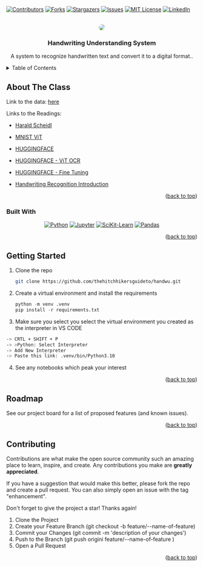 

<!-- PROJECT SHIELDS -->

[![Contributors][contributors-shield]][contributors-url]
[![Forks][forks-shield]][forks-url]
[![Stargazers][stars-shield]][stars-url]
[![Issues][issues-shield]][issues-url]
[![MIT License][license-shield]][license-url]
[![LinkedIn][linkedin-shield]][linkedin-url]



<!-- PROJECT LOGO -->
<br />
<div align="center">
  <a href="https://github.com/thehitchhikersguideto/handwu">
    <img src="https://img.freepik.com/free-vector/full-color-handwriting-paint-brush-lettering-latin-alphabet-letters_87521-2748.jpg?w=2000&t=st=1676631511~exp=1676632111~hmac=c613d3137bff8dc133cd6e293dfc29ca6ef59bc7afe3acd856b2d0a31532d497" style="border-radius: 30px" >
  </a>

<h3 align="center">Handwriting Understanding System</h3>


  <p align="center">
    A system to recognize handwritten text and convert it to a digital format.. 
</div>



<!-- TABLE OF CONTENTS -->
<details>
  <summary>Table of Contents</summary>
  <ol>
    <li>
      <a href="#about-the-project">About The Project</a>
      <ul>
        <li><a href="#built-with">Built With</a></li>
      </ul>
    </li>
    <li><a href="#getting-started">Getting Started</a></li>
    <li><a href="#roadmap">Roadmap</a></li>
    <li><a href="#contributing">Contributing</a></li>

 

  </ol>
</details>



<!-- ABOUT THE CLASS -->
## About The Class

Link to the data: [here](https://drive.google.com/drive/u/1/folders/11oRUImHwIARaYskhDaW_blpYgrOc9Tv9)

Links to the Readings: 
  - [Harald Scheidl](https://towardsdatascience.com/build-a-handwritten-text-recognition-system-using-tensorflow-2326a3487cd5)

  - [MNIST ViT](https://towardsdatascience.com/a-demonstration-of-using-vision-transformers-in-pytorch-mnist-handwritten-digit-recognition-407eafbc15b0)

  - [HUGGINGFACE](https://huggingface.co/docs/transformers/model_doc/trocr)

  - [HUGGINGFACE - ViT OCR](https://huggingface.co/docs/transformers/model_doc/trocr)

  - [HUGGINGFACE - Fine Tuning](https://huggingface.co/docs/transformers/model_doc/trocr)

  - [Handwriting Recognition Introduction](https://nanonets.com/blog/handwritten-character-recognition/#train-your-own-handwriting-recognition-model)



</div> 

<p align="right">(<a href="#readme-top">back to top</a>)</p>



### Built With
<div align="center">

[![Python][Python]][Python-url] 
[![Jupyter][Jupyter]][Jupyter-url]
[![SciKit-Learn][SciKit-Learn]][SciKit-Learn-url]
[![Pandas][Pandas]][Pandas-url]


</div> 


<p align="right">(<a href="#readme-top">back to top</a>)</p>



<!-- GETTING STARTED -->
## Getting Started

 


1. Clone the repo
   ```sh
   git clone https://github.com/thehitchhikersguideto/handwu.git
   ```
2. Create a virtual environment and install the requirements
    ```python
    python -m venv .venv 
    pip install -r requirements.txt
    ```
3. Make sure you select you select the virtual environment you created as the interpreter in 
  VS CODE
  ```sh
  -> CRTL + SHIFT + P 
  -> >Python: Select Interpreter
  -> Add New Interpreter
  -> Paste this link: .venv/bin/Python3.10
  ```
4. See any notebooks which peak your interest


<p align="right">(<a href="#readme-top">back to top</a>)</p>







<!-- USAGE EXAMPLES -->




<!-- ROADMAP -->
## Roadmap

See our project board for a list of proposed features (and known issues).



<p align="right">(<a href="#readme-top">back to top</a>)</p>



<!-- CONTRIBUTING -->
## Contributing

 Contributions are what make the open source community such an amazing place to learn, inspire, and create. Any contributions you make are **greatly appreciated**.



If you have a suggestion that would make this better, please fork the repo and create a pull request. You can also simply open an issue with the tag "enhancement".

Don't forget to give the project a star! Thanks again!


   1. Clone the Project
   2. Create your Feature Branch (git checkout -b feature/<issuenumber>-<your-name>-name-of-feature)
   3. Commit your Changes (git commit -m 'description of your changes')
   4. Push to the Branch (git push origini feature/<issuenumber>-<your-name>-name-of-feature  )
   5. Open a Pull Request

   


<p align="right">(<a href="#readme-top">back to top</a>)</p>



<!-- MARKDOWN LINKS & IMAGES [![Name][Shield]][url] -->
<!-- https://www.markdownguide.org/basic-syntax/#reference-style-links -->
[contributors-shield]: https://img.shields.io/github/contributors/vtwoptwo/CPPBasics.svg?style=for-the-badge
[contributors-url]: https://github.com/thehitchhikersguideto/handwu/graphs/contributors
[forks-shield]: https://img.shields.io/github/forks/vtwoptwo/CPPBasics.svg?style=for-the-badge
[forks-url]: https://github.com/thehitchhikersguideto/handwu/network/members
[stars-shield]: https://img.shields.io/github/stars/vtwoptwo/CPPBasics.svg?style=for-the-badge
[stars-url]: https://github.com/thehitchhikersguideto/handwu/stargazers
[issues-shield]: https://img.shields.io/github/issues/vtwoptwo/CPPBasics.svg?style=for-the-badge
[issues-url]: https://github.com/thehitchhikersguideto/handwu/issues
[license-shield]: https://img.shields.io/github/license/vtwoptwo/CPPBasics.svg?style=for-the-badge
[license-url]: https://github.com/thehitchhikersguideto/handwu/blob/master/LICENSE.txt
[linkedin-shield]: https://img.shields.io/badge/-LinkedIn-black.svg?style=for-the-badge&logo=linkedin&colorB=555
[linkedin-url]: https://www.linkedin.com/in/vera-prohaska-31734b1b5/
[Next.js]: https://img.shields.io/badge/next.js-000000?style=for-the-badge&logo=nextdotjs&logoColor=white
[Next-url]: https://nextjs.org/
[React.js]: https://img.shields.io/badge/React-20232A?style=for-the-badge&logo=react&logoColor=61DAFB
[React-url]: https://reactjs.org/
[Vue.js]: https://img.shields.io/badge/Vue.js-35495E?style=for-the-badge&logo=vuedotjs&logoColor=4FC08D
[Vue-url]: https://vuejs.org/
[Angular.io]: https://img.shields.io/badge/Angular-DD0031?style=for-the-badge&logo=angular&logoColor=white
[Angular-url]: https://angular.io/
[Svelte.dev]: https://img.shields.io/badge/Svelte-4A4A55?style=for-the-badge&logo=svelte&logoColor=FF3E00
[Svelte-url]: https://svelte.dev/
[Laravel.com]: https://img.shields.io/badge/Laravel-FF2D20?style=for-the-badge&logo=laravel&logoColor=white
[Laravel-url]: https://laravel.com
[Bootstrap.com]: https://img.shields.io/badge/Bootstrap-563D7C?style=for-the-badge&logo=bootstrap&logoColor=white
[Bootstrap-url]: https://getbootstrap.com
[JQuery.com]: https://img.shields.io/badge/jQuery-0769AD?style=for-the-badge&logo=jquery&logoColor=white
[JQuery-url]: https://jquery.com 
[CPP-url]: https://cplusplus.com/
[C++]: https://img.shields.io/badge/C++-blue
[Python]: https://img.shields.io/badge/python-3670A0?style=for-the-badge&logo=python&logoColor=ffdd54
[Python-url]: https://www.python.org/
[Jupyter]: https://img.shields.io/badge/jupyter-%23FA0F00.svg?style=for-the-badge&logo=jupyter&logoColor=white
[Jupyter-url]: https://jupyter.org/
[SciKit-Learn]: https://img.shields.io/badge/scikit--learn-%23F7931E.svg?style=for-the-badge&logo=scikit-learn&logoColor=white
[SciKit-Learn-url]: https://scikit-learn.org/stable/
[Scipy]: https://img.shields.io/badge/scikit--learn-%23F7931E.svg?style=for-the-badge&logo=scikit-learn&logoColor=white
[Scipy-url]:https://scipy.org/
[Tensorflow]: https://img.shields.io/badge/TensorFlow-%23FF6F00.svg?style=for-the-badge&logo=TensorFlow&logoColor=white
[Tensorflow-url]:https://www.tensorflow.org/
[Pandas]: https://img.shields.io/badge/pandas-%23150458.svg?style=for-the-badge&logo=pandas&logoColor=white
[Pandas-url]: https://pandas.pydata.org/
